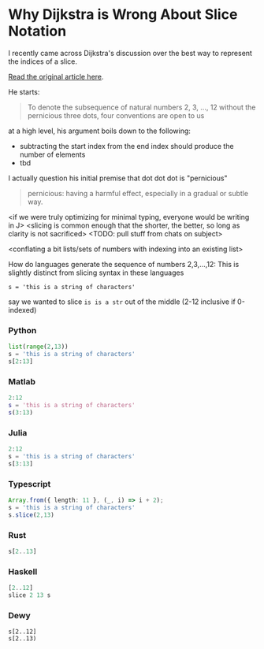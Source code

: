 # Why Dijkstra is Wrong About Slice Notation
I recently came across Dijkstra's discussion over the best way to represent the indices of a slice.

[Read the original article here](https://www.cs.utexas.edu/~EWD/transcriptions/EWD08xx/EWD831.html).

He starts:

> To denote the subsequence of natural numbers 2, 3, ..., 12 without the pernicious three dots, four conventions are open to us

at a high level, his argument boils down to the following:
- subtracting the start index from the end index should produce the number of elements
- tbd


I actually question his initial premise that dot dot dot is "pernicious"
<define pernicious/>

> pernicious: having a harmful effect, especially in a gradual or subtle way.

<if we were truly optimizing for minimal typing, everyone would be writing in J>
<something to be said about the right balance of verbosity vs tersity. how to maximize ease of typing with ease of reading>
<slicing is common enough that the shorter, the better, so long as clarity is not sacrificed>
<TODO: pull stuff from chats on subject>

<conflating a bit lists/sets of numbers with indexing into an existing list>

How do languages generate the sequence of numbers 2,3,...,12:
This is slightly distinct from slicing syntax in these languages
```
s = 'this is a string of characters'
```
say we wanted to slice `is is a str` out of the middle (2-12 inclusive if 0-indexed)
### Python
```python
list(range(2,13))
s = 'this is a string of characters'
s[2:13]
```

### Matlab
```matlab
2:12
s = 'this is a string of characters'
s(3:13)
```

### Julia
```julia
2:12
s = 'this is a string of characters'
s[3:13]
```

### Typescript
```typescript
Array.from({ length: 11 }, (_, i) => i + 2);
s = 'this is a string of characters'
s.slice(2,13)
```

### Rust
```rust
s[2..13]
```

### Haskell
```haskell
[2..12]
slice 2 13 s
```



### Dewy
```dewy
s[2..12]
s[2..13)
```
